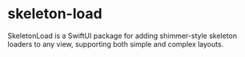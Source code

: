 # skeleton-load
SkeletonLoad is a SwiftUI package for adding shimmer-style skeleton loaders to any view, supporting both simple and complex layouts.
